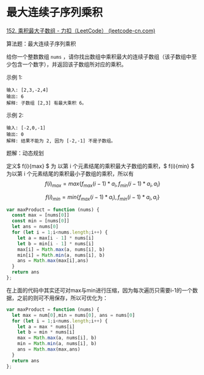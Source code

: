 # 最大连续子序列乘积

[152. 乘积最大子数组 - 力扣（LeetCode） (leetcode-cn.com)](https://leetcode-cn.com/problems/maximum-product-subarray/)

算法题：最大连续子序列乘积

给你一个整数数组 `nums` ，请你找出数组中乘积最大的连续子数组（该子数组中至少包含一个数字），并返回该子数组所对应的乘积。

 示例 1:

```
输入: [2,3,-2,4]
输出: 6
解释: 子数组 [2,3] 有最大乘积 6。
```

示例 2:

```
输入: [-2,0,-1]
输出: 0
解释: 结果不能为 2, 因为 [-2,-1] 不是子数组。
```



题解：动态规划

定义$ f(i){max} $ 为 以第 i 个元素结尾的乘积最大子数组的乘积，$ f(i){min} $ 为以第 i 个元素结尾的乘积最小子数组的乘积，所以有
$$
f(i)_{max} = max\{f_{max}(i-1)*a_i,f_{min}(i-1)*a_i,a_i\}
$$

$$
f(i)_{min} = min\{f_{max}(i-1)*a_i),f_{min}(i-1)*a_i,a_i\}
$$

```js
var maxProduct = function (nums) {
  const max = [nums[0]]
  const min = [nums[0]]
  let ans = nums[0]
  for (let i = 1;i<nums.length;i++) {
    let a = max[i - 1] * nums[i]
    let b = min[i - 1] * nums[i]
    max[i] = Math.max(a, nums[i], b)
    min[i] = Math.min(a, nums[i], b)
    ans = Math.max(max[i],ans)
  }
  return ans
};
```

在上面的代码中其实还可对max与min进行压缩，因为每次遍历只需要i-1的一个数据，之前的则可不用保存，所以可优化为：

```js
var maxProduct = function (nums) {
  let max = num[0],min = nums[0], ans = nums[0]
  for (let i = 1;i<nums.length;i++) {
    let a = max * nums[i]
    let b = min * nums[i]
    max = Math.max(a, nums[i], b)
    min = Math.min(a, nums[i], b)
    ans = Math.max(max,ans)
  }
  return ans
};
```

